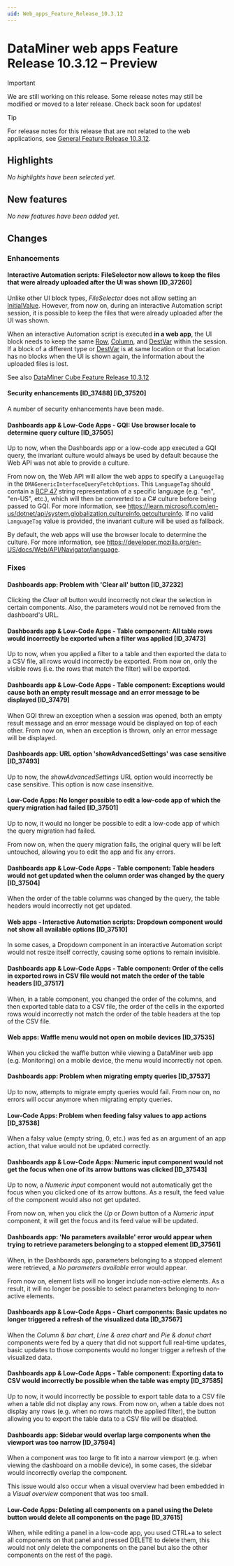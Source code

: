 ```yaml
---
uid: Web_apps_Feature_Release_10.3.12
---
```


# DataMiner web apps Feature Release 10.3.12 – Preview

> [!IMPORTANT]
> We are still working on this release. Some release notes may still be modified or moved to a later release. Check back soon for updates!

> [!TIP]
> For release notes for this release that are not related to the web applications, see [General Feature Release 10.3.12](xref:General_Feature_Release_10.3.12).

## Highlights

*No highlights have been selected yet.*

## New features

*No new features have been added yet.*

## Changes

### Enhancements

#### Interactive Automation scripts: FileSelector now allows to keep the files that were already uploaded after the UI was shown [ID_37260]

<!-- MR 10.3.0 [CU9] - FR 10.3.12 -->

Unlike other UI block types, *FileSelector* does not allow setting an [InitialValue](xref:Skyline.DataMiner.Automation.UIBlockDefinition#Skyline_DataMiner_Automation_UIBlockDefinition_InitialValue). However, from now on, during an interactive Automation script session, it is possible to keep the files that were already uploaded after the UI was shown.

When an interactive Automation script is executed **in a web app**, the UI block needs to keep the same [Row](xref:Skyline.DataMiner.Automation.UIBlockDefinition#Skyline_DataMiner_Automation_UIBlockDefinition_Row), [Column](xref:Skyline.DataMiner.Automation.UIBlockDefinition#Skyline_DataMiner_Automation_UIBlockDefinition_Column), and [DestVar](xref:Skyline.DataMiner.Automation.UIBlockDefinition#Skyline_DataMiner_Automation_UIBlockDefinition_DestVar) within the session. If a block of a different type or [DestVar](xref:Skyline.DataMiner.Automation.UIBlockDefinition#Skyline_DataMiner_Automation_UIBlockDefinition_DestVar) is at same location or that location has no blocks when the UI is shown again, the information about the uploaded files is lost.

See also [DataMiner Cube Feature Release 10.3.12](xref:Cube_Feature_Release_10.3.12#interactive-automation-scripts-fileselector-now-allows-to-keep-the-files-that-were-already-uploaded-after-the-ui-was-shown-id_37260)

#### Security enhancements [ID_37488] [ID_37520]

<!-- RN 37488/37520: MR 10.3.0 [CU9] - FR 10.3.12 -->

A number of security enhancements have been made.

#### Dashboards app & Low-Code Apps - GQI: Use browser locale to determine query culture [ID_37505]

<!-- MR 10.3.0 [CU9] - FR 10.3.12 -->

Up to now, when the Dashboards app or a low-code app executed a GQI query, the invariant culture would always be used by default because the Web API was not able to provide a culture.

From now on, the Web API will allow the web apps to specify a `LanguageTag` in the `DMAGenericInterfaceQueryFetchOptions`. This `LanguageTag` should contain a [BCP 47](https://www.rfc-editor.org/info/bcp47) string representation of a specific language (e.g. "en", "en-US", etc.), which will then be converted to a C# culture before being passed to GQI. For more information, see <https://learn.microsoft.com/en-us/dotnet/api/system.globalization.cultureinfo.getcultureinfo>. If no valid `LanguageTag` value is provided, the invariant culture will be used as fallback.

By default, the web apps will use the browser locale to determine the culture. For more information, see <https://developer.mozilla.org/en-US/docs/Web/API/Navigator/language>.

### Fixes

#### Dashboards app: Problem with 'Clear all' button [ID_37232]

<!-- MR 10.3.0 [CU9] - FR 10.3.12 -->

Clicking the *Clear all* button would incorrectly not clear the selection in certain components. Also, the parameters would not be removed from the dashboard's URL.

#### Dashboards app & Low-Code Apps - Table component: All table rows would incorrectly be exported when a filter was applied [ID_37473]

<!-- MR 10.3.0 [CU9] - FR 10.3.12 -->

Up to now, when you applied a filter to a table and then exported the data to a CSV file, all rows would incorrectly be exported. From now on, only the visible rows (i.e. the rows that match the filter) will be exported.

#### Dashboards app & Low-Code Apps - Table component: Exceptions would cause both an empty result message and an error message to be displayed [ID_37479]

<!-- MR 10.3.0 [CU9] - FR 10.3.12 -->

When GQI threw an exception when a session was opened, both an empty result message and an error message would be displayed on top of each other. From now on, when an exception is thrown, only an error message will be displayed.

#### Dashboards app: URL option 'showAdvancedSettings' was case sensitive [ID_37493]

<!-- MR 10.3.0 [CU9] - FR 10.3.12 -->

Up to now, the *showAdvancedSettings* URL option would incorrectly be case sensitive. This option is now case insensitive.

#### Low-Code Apps: No longer possible to edit a low-code app of which the query migration had failed [ID_37501]

<!-- MR 10.3.0 [CU9] - FR 10.3.12 -->

Up to now, it would no longer be possible to edit a low-code app of which the query migration had failed.

From now on, when the query migration fails, the original query will be left untouched, allowing you to edit the app and fix any errors.

#### Dashboards app & Low-Code Apps - Table component: Table headers would not get updated when the column order was changed by the query [ID_37504]

<!-- MR 10.3.0 [CU9] - FR 10.3.12 -->

When the order of the table columns was changed by the query, the table headers would incorrectly not get updated.

#### Web apps - Interactive Automation scripts: Dropdown component would not show all available options [ID_37510]

<!-- MR 10.3.0 [CU9] - FR 10.3.12 -->

In some cases, a Dropdown component in an interactive Automation script would not resize itself correctly, causing some options to remain invisible.

#### Dashboards app & Low-Code Apps - Table component: Order of the cells in exported rows in CSV file would not match the order of the table headers [ID_37517]

<!-- MR 10.3.0 [CU9] - FR 10.3.12 -->

When, in a table component, you changed the order of the columns, and then exported table data to a CSV file, the order of the cells in the exported rows would incorrectly not match the order of the table headers at the top of the CSV file.

#### Web apps: Waffle menu would not open on mobile devices [ID_37535]

<!-- MR 10.3.0 [CU9] - FR 10.3.12 -->

When you clicked the waffle button while viewing a DataMiner web app (e.g. Monitoring) on a mobile device, the menu would incorrectly not open.

#### Dashboards app: Problem when migrating empty queries [ID_37537]

<!-- MR 10.3.0 [CU9] - FR 10.3.12 -->

Up to now, attempts to migrate empty queries would fail. From now on, no errors will occur anymore when migrating empty queries.

#### Low-Code Apps: Problem when feeding falsy values to app actions [ID_37538]

<!-- MR 10.3.0 [CU9] - FR 10.3.12 -->

When a falsy value (empty string, 0, etc.) was fed as an argument of an app action, that value would not be updated correctly.

#### Dashboards app & Low-Code Apps: Numeric input component would not get the focus when one of its arrow buttons was clicked [ID_37543]

<!-- MR 10.3.0 [CU9] - FR 10.3.12 -->

Up to now, a *Numeric input* component would not automatically get the focus when you clicked one of its arrow buttons. As a result, the feed value of the component would also not get updated.

From now on, when you click the *Up* or *Down* button of a *Numeric input* component, it will get the focus and its feed value will be updated.

#### Dashboards app: 'No parameters available' error would appear when trying to retrieve parameters belonging to a stopped element [ID_37561]

<!-- MR 10.3.0 [CU9] - FR 10.3.12 -->

When, in the Dashboards app, parameters belonging to a stopped element were retrieved, a *No parameters available* error would appear.

From now on, element lists will no longer include non-active elements. As a result, it will no longer be possible to select parameters belonging to non-active elements.

#### Dashboards app & Low-Code Apps - Chart components: Basic updates no longer triggered a refresh of the visualized data [ID_37567]

<!-- MR 10.3.0 [CU9] - FR 10.3.12 -->

When the *Column & bar chart*, *Line & area chart* and *Pie & donut chart* components were fed by a query that did not support full real-time updates, basic updates to those components would no longer trigger a refresh of the visualized data.

#### Dashboards app & Low-Code Apps - Table component: Exporting data to CSV would incorrectly be possible when the table was empty [ID_37585]

<!-- MR 10.3.0 [CU9] - FR 10.3.12 -->

Up to now, it would incorrectly be possible to export table data to a CSV file when a table did not display any rows. From now on, when a table does not display any rows (e.g. when no rows match the applied filter), the button allowing you to export the table data to a CSV file will be disabled.

#### Dashboards app: Sidebar would overlap large components when the viewport was too narrow [ID_37594]

<!-- MR 10.3.0 [CU9] - FR 10.3.12 -->

When a component was too large to fit into a narrow viewport (e.g. when viewing the dashboard on a mobile device), in some cases, the sidebar would incorrectly overlap the component.

This issue would also occur when a visual overview had been embedded in a *Visual overview* component that was too small.

#### Low-Code Apps: Deleting all components on a panel using the Delete button would delete all components on the page [ID_37615]

<!-- MR 10.3.0 [CU9] - FR 10.3.12 -->

When, while editing a panel in a low-code app, you used CTRL+a to select all components on that panel and pressed DELETE to delete them, this would not only delete the components on the panel but also the other components on the rest of the page.
